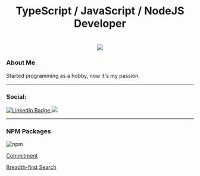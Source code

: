 <!--
**FrancoAguilera/FrancoAguilera** is a ✨ _special_ ✨ repository because its `README.md` (this file) appears on your GitHub profile.
-->

<h1 align="center">TypeScript / JavaScript / NodeJS Developer<h1>

<div id="header" align="center">
  <img src="https://media2.giphy.com/media/v1.Y2lkPTc5MGI3NjExOTAya2xnYnV1MHVweHR0ZjVjMWF4amNoYTVzbGhzd2s4aWZxZ3ZqYyZlcD12MV9pbnRlcm5hbF9naWZfYnlfaWQmY3Q9Zw/hnm5aMaI4rPUjtKETw/giphy.gif"/>

</div>

### About Me

<p>
  Started programming as a hobby, now it's my passion.
</p>

<hr/>

### Social:

  <div id="badges">
    <a href="https://www.linkedin.com/in/franco-aguilera-2583685a/">
    <img src="https://img.shields.io/badge/LinkedIn-blue?style=for-the-badge&logo=linkedin&logoColor=white" alt="LinkedIn Badge"/>
    </a>
    <a href="https://stackoverflow.com/users/2743774/flaalf"><img src="https://img.shields.io/badge/-Stackoverflow-FE7A16?style=for-the-badge&logo=stack-overflow&logoColor=white"/></a>

  </div>

<hr/>

### NPM Packages

![npm](https://img.shields.io/badge/npm-CB3837?style=for-the-badge&logo=npm&logoColor=white)

[Commitment](https://www.npmjs.com/package/commitment)

[Breadth-first Search](https://www.npmjs.com/package/breadth-first-search)
